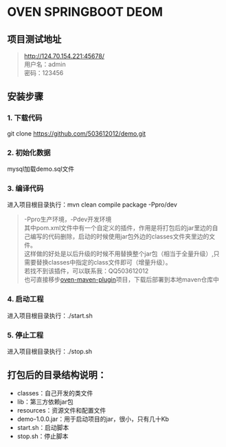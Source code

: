 # OVEN SPRINGBOOT DEOM
## 项目测试地址
>  http://124.70.154.221:45678/  
>  用户名：admin  
>  密码：123456
## 安装步骤
### 1. 下载代码
git clone https://github.com/503612012/demo.git
### 2. 初始化数据
mysql加载demo.sql文件
### 3. 编译代码
进入项目根目录执行：mvn clean compile package -Ppro/dev
> -Ppro生产环境，-Pdev开发环境  
> 其中pom.xml文件中有一个自定义的插件，作用是将打包后的jar里边的自己编写的代码删除，启动的时候使用jar包外边的classes文件夹里边的文件。  
> 这样做的好处是以后升级的时候不用替换整个jar包（相当于全量升级）,只需要替换classes中指定的class文件即可（增量升级）。  
> 若找不到该插件，可以联系我：QQ503612012  
> 也可直接移步[oven-maven-plugin](https://github.com/503612012/oven-maven-plugin)项目，下载后部署到本地maven仓库中
### 4. 启动工程
进入项目根目录执行：./start.sh
### 5. 停止工程
进入项目根目录执行：./stop.sh
## 打包后的目录结构说明：
- classes：自己开发的类文件
- lib：第三方依赖jar包
- resources：资源文件和配置文件
- demo-1.0.0.jar：用于启动项目的jar，很小，只有几十Kb
- start.sh：启动脚本
- stop.sh：停止脚本